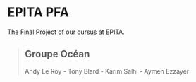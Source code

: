 # EPITA PFA
The Final Project of our cursus at EPITA.

> Groupe Océan
> ---
> Andy Le Roy - Tony Blard - Karim Salhi - Aymen Ezzayer
